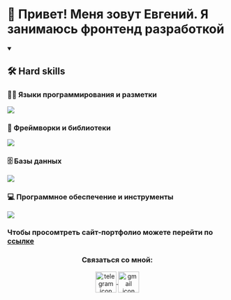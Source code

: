 # 👋 Привет! Меня зовут Евгений. Я занимаюсь фронтенд разработкой

<details open>
    <summary><h2>🛠 Hard skills </h2></summary>
    <h3>👨‍💻 Языки программирования и разметки</h3>
    <a href="https://skillicons.dev">
        <img src="https://skillicons.dev/icons?i=js,html,css" />
    </a>
    <h3>🧰 Фреймворки и библиотеки</h3>
    <a href="https://skillicons.dev">
        <img src="https://skillicons.dev/icons?i=react,redux,ts,nodejs,express,d3,materialui,bootstrap" />
    </a>
    <h3>🗄️ Базы данных</h3>
    <a href="https://skillicons.dev">
        <img src="https://skillicons.dev/icons?i=mysql,sqlite,postgres" />
    </a>
    <h3>💻 Программное обеспечение и инструменты</h3>
    <a href="https://skillicons.dev">
        <img src="https://skillicons.dev/icons?i=git,github,figma,vscode,visualstudio,bash,replit,postman" />
    </a>
</details>

### Чтобы просомтреть сайт-портфолио можете перейти по [ссылке](https://eugenepokalyuk.github.io/profile-new/)

<h3 align="center">Связаться со мной:</h3>
<section align="center">
  <a href="https://t.me/PaperCranejs" target="_blank">
    <img src="https://cdn-icons-png.flaticon.com/512/2111/2111646.png" align="center" alt="telegram icon" width="48" height="48">
  </a>
  
  <a href="eugene.pokalyuk@gmail.com" target="_blank">
    <img src="https://cdn-icons-png.flaticon.com/512/732/732200.png" align="center" alt="gmail icon" width="48" height="48">
  </a>
</section>
